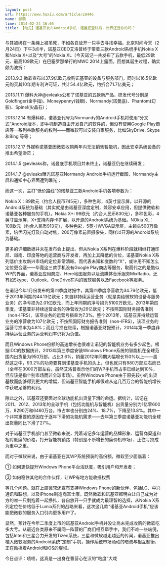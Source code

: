 ```yaml
---
layout: post
url: https://www.huxiu.com/article/28446
name: 祁萌
time: 2014-02-24 16:06
title: 【动见】诺基亚发布Android手机：诺曼底登陆后，世界还是你的吗？
---
```

与其被绑在一条绳上被吊死，不如各自放开一只手去寻找幸福。北京时间今天（2月24日）下午3点半，诺基亚CEO艾洛普终于带着三款Android系统手机Nokia X和Nokia X+以及“大号”的Nokia XL（今天诺记一共发布了五款手机，最低29欧元、最高109欧元）在巴塞罗那举行的MWC 2014上露面。回想其诞生过程，确实颇为波折：

2013.9.3 微软宣布以37.9亿欧元收购诺基亚的设备与服务部门，同时以16.5亿欧元购买其10年期专利许可证，共计54.4亿欧元，约折合71.7亿美元；

2013.11.11 爆料大神@evleaks公布了诺基亚的五款新产品，研发代号分别是Goldfinger(金手指)、Moneypenny(钱眼)、Normandy(诺曼底)、Phantom(幻影)、Spinel(尖晶石)；

2013.12.14 有爆料称，诺基亚代号为Normandy的Android手机将使用“分叉式”Android版本，即手机制造自由开发自己的软件的，但没有使用Google Play商店等一系列谷歌服务的权利——而微软可以安装自家服务，比如SkyDrive, Skype和Bing 等等；

2013.12.17 外媒称诺基亚因微软收购两年内无法销售智能机，因此安卓系统设备的推出希望渺茫；

2014.1.5 @evleaks称，诺曼底手机项目并未终止，诺基亚仍在继续研发；

2014.1.7 @evleaks曝光诺基亚Normandy Android手机运行截图，Normandy主屏和通知中心界面遭到曝光；

而这一次，主打“低价路线”的诺基亚三款Android手机各项参数为：

Nokia X：89欧元（约合人民币745元），多种色彩，4英寸显示屏，以开源的Android系统为基础（其实就是由诺基亚深度定制，兼容安卓应用，但提供微软和诺基亚各种服务的手机）。Nokia X+: 99欧元（约合人民币830元），多种色彩，4英寸显示屏，X+支持内存卡扩展，以开源的Android系统为基础。NOkia XL：109欧元（约合人民币913元），多种色彩，5英寸WVGA显示屏，主镜头500万像素，培优闪光灯及自动对焦，200万像素前置摄像头，同样以开源的Android系统为基础。

更多的详细数据并未在发布会上提出。但从Nokia X系列在爆料阶段就相继打通印尼、越南、印度等地的运营商与开发者，再加上其降低的价位，诺基亚Nokia X系列低价主攻新兴市场的定位非常清晰。而代表未知和变数的“X”，或许用不知怎么定位更合适——毕竟这三款手机没有Google Play商店等服务，取而代之的是酷似WP的界面，诺基亚应用商店、Here地图服务以及流媒体音乐服务MixRadio，还有如Skype、Outlook、OneDrive在内的微软服务以及Facebook等服务。

在诺记今年1月份发布的第四季度财报中，其第四季度净营收为34.76亿欧元，低于2013年同期的44.13亿欧元；来自非持续运营业务（就是卖给微软的设备与服务业务）的净亏损为2.01亿欧元，而上年同期的净亏损为5100万欧元。2013年第四季度，诺基亚非持续运营业务的净营收为26亿欧元；不按照国际财务报告准则（non-IFRS），该项业务的运营亏损率为7.3%。整个2013年，诺基亚非持续运营业务的净营收为107亿欧元；不按照国际财务报告准则（non-IFRS），该项业务的运营亏损率为4.8%；而且亏损在继续，根据诺基亚财报预计，2014年第一季度非持续运营业务的运营利润率仍将为负值。

而且Windows Phone份额的高速增长也很难让诺记的智能机业务有多少起色。根据IDC的数据统计，2013年第三季度安装Windows Phone系统的智能机在全球范围内出货量为950万部，占比3.6%，销量2012年同期大幅增长150%以上——虽然这之中，93.2%的功劳要算到诺基亚手机的头上，但也就只有880万部左右而已（全年在3000万部左右，虽然艾洛普表示他们的WP手机市占率已经达到10%，但应该是指个别市场而非全球市场）。虽然Windows Phone由于原先较小的出货基数而能够得到更大的增幅，但诺基亚智能手机却很难从这几百万台的智能机增长中获取足够的利润。

除此之外，诺基亚还要面对全球功能机出货量下滑的命运。据统计，诺记在2011、2012、2013年的全球手机（包括功能机与智能机）出货量分别为1亿零600万、8290万和6460万台，市占率也分别由24%、18.7%，下降至13.8%。其中一个非常重要的原因在于逐年下滑的功能机需求——去年第三季度诺基亚功能机全球出货量同比下滑了27%。

对于诺基亚手机部门甚至微软来说，凭着诺记多年运营的品牌形象、运营商渠道和相对低廉的价格，打开智能机销路（特别是不断增长的廉价机市场）、止住亏损成为重中之重。

而对于微软来说，由于诺基亚在其WP系统预装的高份额，微软至少面临着：

① 如何更快提升Windows Phone平台活跃度，吸引用户和开发者；

③ 如何稳住其他的合作伙伴，让WP有地方能收授权费

等几个问题。就在上周微软还宣布支持Windows Phone的新伙伴，包括LG、中兴通讯和联想，以及iPhone制造商富士康。既然微软和诺基亚都明白让自己成为对方的唯一只剩抱着一起挣扎，各自放开一只手就成为最理智的选择，从Nokia X系列定位在价格低于Lumia系列的战略来看，这次这几款“诺基亚Android手机”应该能把微软的服务入口引向更多用户了。

显然，预计在今年二季度上市的诺基亚Android手机并没让尚未完成收购的微软吃多大亏。从最近各类原来不属同一阵营的厂商们相互牵手中，我们不难一些端倪，包括Intel和三星合力开发的Tizen系统，三星和微软越走越近的传闻，诺基亚推出植入微软服务的Android系统“定制”手机，操作系统市场涌动的暗流与相互制衡，正在动摇着Android和iOS的堤坝。

今日点评：啧啧，这真是一出身在曹营心在汉的“粘度”大戏

